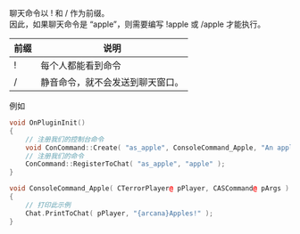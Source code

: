 聊天命令以 ! 和 / 作为前缀。   
因此，如果聊天命令是 “apple”，则需要编写 !apple 或 /apple 才能执行。

前缀 | 说明
------ | -----------
!      | 每个人都能看到命令
/      | 静音命令，就不会发送到聊天窗口。

例如
```cpp
void OnPluginInit()
{
	// 注册我们的控制台命令
	void ConCommand::Create( "as_apple", ConsoleCommand_Apple, "An apple a day, keeps my sanity away" );
	// 注册我们的命令
	ConCommand::RegisterToChat( "as_apple", "apple" );
}

void ConsoleCommand_Apple( CTerrorPlayer@ pPlayer, CASCommand@ pArgs )
{
	// 打印此示例
	Chat.PrintToChat( pPlayer, "{arcana}Apples!" );
}
```

